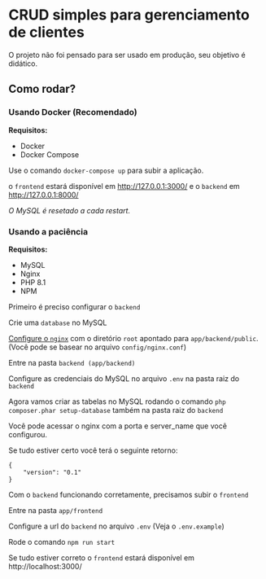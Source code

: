 # CRUD simples para gerenciamento de clientes
O projeto não foi pensado para ser usado em produção, seu objetivo é didático.

## Como rodar?

### Usando Docker (Recomendado)
**Requisitos:**

- Docker
- Docker Compose

Use o comando `docker-compose up` para subir a aplicação.

o `frontend` estará disponível em http://127.0.0.1:3000/ e o `backend` em http://127.0.0.1:8000/

*O MySQL é resetado a cada restart.*

### Usando a paciência
**Requisitos:**
- MySQL
- Nginx
- PHP 8.1
- NPM

Primeiro é preciso configurar o `backend`

Crie uma `database` no MySQL

[Configure o `nginx`](https://www.digitalocean.com/community/tutorials/how-to-install-nginx-on-ubuntu-20-04) com o diretório `root` apontado para `app/backend/public`. (Você pode se basear no arquivo `config/nginx.conf`)

Entre na pasta `backend (app/backend)`

Configure as credenciais do MySQL no arquivo `.env` na pasta raiz do `backend`

Agora vamos criar as tabelas no MySQL rodando o comando `php composer.phar setup-database` também na pasta raiz do `backend`

Você pode acessar o nginx com a porta e server_name que você configurou.

Se tudo estiver certo você terá o seguinte retorno:

```
{
    "version": "0.1"
}
```

Com o `backend` funcionando corretamente, precisamos subir o `frontend`

Entre na pasta `app/frontend`

Configure a url do `backend` no arquivo `.env` (Veja o `.env.example`)

Rode o comando `npm run start`

Se tudo estiver correto o `frontend` estará disponível em http://localhost:3000/